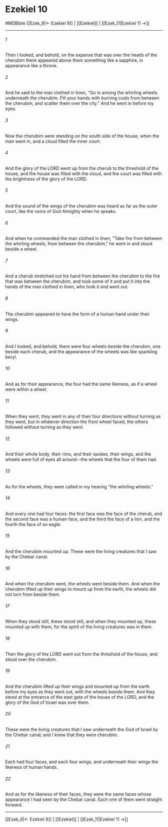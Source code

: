 # Ezekiel 10
#MDBible
[[Ezek_9|← Ezekiel 9]] | [[Ezekiel]] | [[Ezek_11|Ezekiel 11 →]]

***

###### 1 

Then I looked, and behold, on the expanse that was over the heads of the cherubim there appeared above them something like a sapphire, in appearance like a throne. 

###### 2 

And he said to the man clothed in linen, "Go in among the whirling wheels underneath the cherubim. Fill your hands with burning coals from between the cherubim, and scatter them over the city." And he went in before my eyes. 

###### 3 

Now the cherubim were standing on the south side of the house, when the man went in, and a cloud filled the inner court. 

###### 4 

And the glory of the LORD went up from the cherub to the threshold of the house, and the house was filled with the cloud, and the court was filled with the brightness of the glory of the LORD. 

###### 5 

And the sound of the wings of the cherubim was heard as far as the outer court, like the voice of God Almighty when he speaks. 

###### 6 

And when he commanded the man clothed in linen, "Take fire from between the whirling wheels, from between the cherubim," he went in and stood beside a wheel. 

###### 7 

And a cherub stretched out his hand from between the cherubim to the fire that was between the cherubim, and took some of it and put it into the hands of the man clothed in linen, who took it and went out. 

###### 8 

The cherubim appeared to have the form of a human hand under their wings. 

###### 9 

And I looked, and behold, there were four wheels beside the cherubim, one beside each cherub, and the appearance of the wheels was like sparkling beryl. 

###### 10 

And as for their appearance, the four had the same likeness, as if a wheel were within a wheel. 

###### 11 

When they went, they went in any of their four directions without turning as they went, but in whatever direction the front wheel faced, the others followed without turning as they went. 

###### 12 

And their whole body, their rims, and their spokes, their wings, and the wheels were full of eyes all around--the wheels that the four of them had. 

###### 13 

As for the wheels, they were called in my hearing "the whirling wheels." 

###### 14 

And every one had four faces: the first face was the face of the cherub, and the second face was a human face, and the third the face of a lion, and the fourth the face of an eagle. 

###### 15 

And the cherubim mounted up. These were the living creatures that I saw by the Chebar canal. 

###### 16 

And when the cherubim went, the wheels went beside them. And when the cherubim lifted up their wings to mount up from the earth, the wheels did not turn from beside them. 

###### 17 

When they stood still, these stood still, and when they mounted up, these mounted up with them, for the spirit of the living creatures was in them. 

###### 18 

Then the glory of the LORD went out from the threshold of the house, and stood over the cherubim. 

###### 19 

And the cherubim lifted up their wings and mounted up from the earth before my eyes as they went out, with the wheels beside them. And they stood at the entrance of the east gate of the house of the LORD, and the glory of the God of Israel was over them. 

###### 20 

These were the living creatures that I saw underneath the God of Israel by the Chebar canal; and I knew that they were cherubim. 

###### 21 

Each had four faces, and each four wings, and underneath their wings the likeness of human hands. 

###### 22 

And as for the likeness of their faces, they were the same faces whose appearance I had seen by the Chebar canal. Each one of them went straight forward. 

***

[[Ezek_9|← Ezekiel 9]] | [[Ezekiel]] | [[Ezek_11|Ezekiel 11 →]]
